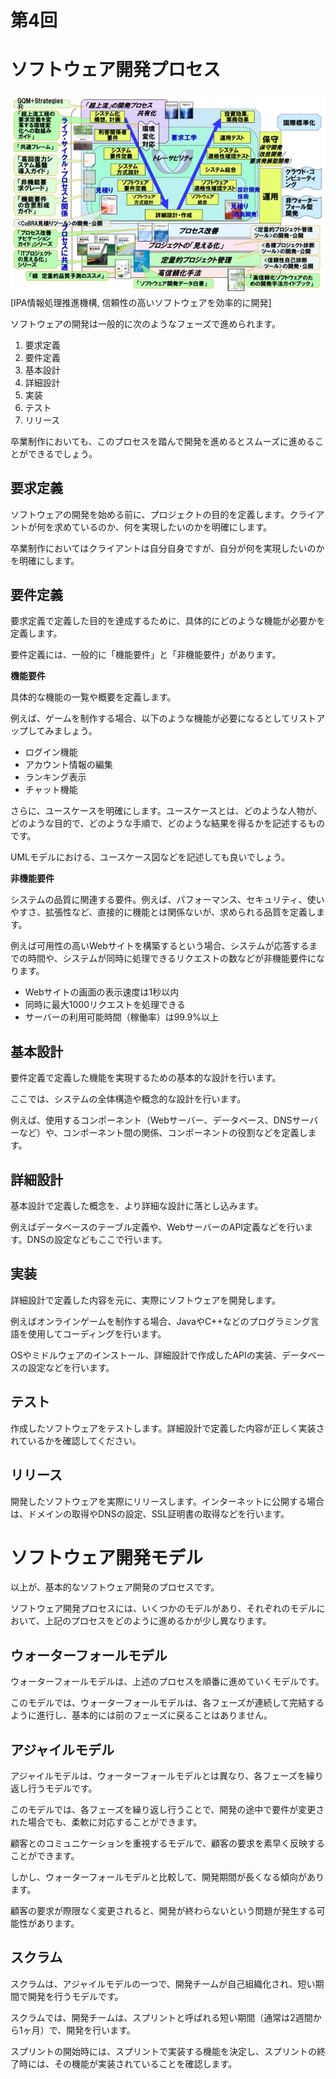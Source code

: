 # 第4回
# ソフトウェア開発プロセス

![信頼性の高いソフトウェアを効率的に開発](../images/信頼性の高いソフトウェアを効率的に開発.jpg)
[IPA情報処理推進機構, 信頼性の高いソフトウェアを効率的に開発]

ソフトウェアの開発は一般的に次のようなフェーズで進められます。

1. 要求定義
2. 要件定義
3. 基本設計
4. 詳細設計
5. 実装
6. テスト
7. リリース

卒業制作においても、このプロセスを踏んで開発を進めるとスムーズに進めることができるでしょう。

## 要求定義

ソフトウェアの開発を始める前に、プロジェクトの目的を定義します。クライアントが何を求めているのか、何を実現したいのかを明確にします。

卒業制作においてはクライアントは自分自身ですが、自分が何を実現したいのかを明確にします。

## 要件定義

要求定義で定義した目的を達成するために、具体的にどのような機能が必要かを定義します。

要件定義には、一般的に「機能要件」と「非機能要件」があります。

**機能要件**

具体的な機能の一覧や概要を定義します。

例えば、ゲームを制作する場合、以下のような機能が必要になるとしてリストアップしてみましょう。

- ログイン機能
- アカウント情報の編集
- ランキング表示
- チャット機能

さらに、ユースケースを明確にします。ユースケースとは、どのような人物が、どのような目的で、どのような手順で、どのような結果を得るかを記述するものです。

UMLモデルにおける、ユースケース図などを記述しても良いでしょう。

**非機能要件**

システムの品質に関連する要件。例えば、パフォーマンス、セキュリティ、使いやすさ、拡張性など、直接的に機能とは関係ないが、求められる品質を定義します。

例えば可用性の高いWebサイトを構築するという場合、システムが応答するまでの時間や、システムが同時に処理できるリクエストの数などが非機能要件になります。

- Webサイトの画面の表示速度は1秒以内
- 同時に最大1000リクエストを処理できる
- サーバーの利用可能時間（稼働率）は99.9%以上

## 基本設計

要件定義で定義した機能を実現するための基本的な設計を行います。

ここでは、システムの全体構造や概念的な設計を行います。

例えば、使用するコンポーネント（Webサーバー、データベース、DNSサーバーなど）や、コンポーネント間の関係、コンポーネントの役割などを定義します。

## 詳細設計

基本設計で定義した概念を、より詳細な設計に落とし込みます。

例えばデータベースのテーブル定義や、WebサーバーのAPI定義などを行います。DNSの設定などもここで行います。

## 実装

詳細設計で定義した内容を元に、実際にソフトウェアを開発します。

例えばオンラインゲームを制作する場合、JavaやC++などのプログラミング言語を使用してコーディングを行います。

OSやミドルウェアのインストール、詳細設計で作成したAPIの実装、データベースの設定などを行います。

## テスト

作成したソフトウェアをテストします。詳細設計で定義した内容が正しく実装されているかを確認してください。

## リリース

開発したソフトウェアを実際にリリースします。インターネットに公開する場合は、ドメインの取得やDNSの設定、SSL証明書の取得などを行います。

# ソフトウェア開発モデル

以上が、基本的なソフトウェア開発のプロセスです。

ソフトウェア開発プロセスには、いくつかのモデルがあり、それぞれのモデルにおいて、上記のプロセスをどのように進めるかが少し異なります。

## ウォーターフォールモデル

ウォーターフォールモデルは、上述のプロセスを順番に進めていくモデルです。

このモデルでは、ウォーターフォールモデルは、各フェーズが連続して完結するように進行し、基本的には前のフェーズに戻ることはありません。

## アジャイルモデル

アジャイルモデルは、ウォーターフォールモデルとは異なり、各フェーズを繰り返し行うモデルです。

このモデルでは、各フェーズを繰り返し行うことで、開発の途中で要件が変更された場合でも、柔軟に対応することができます。

顧客とのコミュニケーションを重視するモデルで、顧客の要求を素早く反映することができます。

しかし、ウォーターフォールモデルと比較して、開発期間が長くなる傾向があります。

顧客の要求が際限なく変更されると、開発が終わらないという問題が発生する可能性があります。

## スクラム

スクラムは、アジャイルモデルの一つで、開発チームが自己組織化され、短い期間で開発を行うモデルです。

スクラムでは、開発チームは、スプリントと呼ばれる短い期間（通常は2週間から1ヶ月）で、開発を行います。

スプリントの開始時には、スプリントで実装する機能を決定し、スプリントの終了時には、その機能が実装されていることを確認します。


